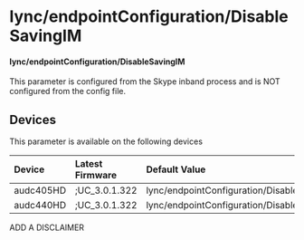 ﻿---
description: lync/endpointConfiguration/DisableSavingIM
search:
    keywords: ['lync','endpointConfiguration','DisableSavingIM']
---

# lync/endpointConfiguration/DisableSavingIM

#### lync/endpointConfiguration/DisableSavingIM

This parameter is configured from the Skype inband process and is NOT configured from the config file.



## Devices
This parameter is available on the following devices

| Device | Latest Firmware | Default Value |
|:---|:---|:---|
| audc405HD | ;UC_3.0.1.322 | lync/endpointConfiguration/DisableSavingIM=0 
| audc440HD | ;UC_3.0.1.322 | lync/endpointConfiguration/DisableSavingIM=0 

ADD A DISCLAIMER
